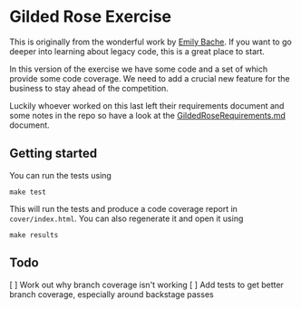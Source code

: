 # Gilded Rose Exercise

This is originally from the wonderful work by [Emily Bache](https://github.com/emilybache/GildedRose-Refactoring-Kata). If you want to go deeper into learning about legacy code, this is a great place to start.

In this version of the exercise we have some code and a set of which provide some code coverage. We need to add a crucial new feature for the business to stay ahead of the competition.

Luckily whoever worked on this last left their requirements document and some notes in the repo so have a look at the [GildedRoseRequirements.md](GildedRoseRequirements.md) document.

## Getting started

You can run the tests using
```
make test
```

This will run the tests and produce a code coverage report in `cover/index.html`. You can also regenerate it and open it using
```
make results
```

## Todo
[ ] Work out why branch coverage isn't working
[ ] Add tests to get better branch coverage, especially around backstage passes 
